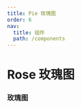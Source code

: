 ```yaml
---
title: Pie 玫瑰图
order: 6
nav:
  title: 组件
  path: /components
---
```


# Rose 玫瑰图

### 玫瑰图

<code src="./demos/basic.tsx"></code>
